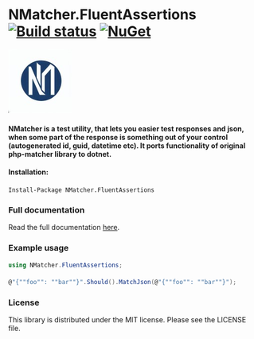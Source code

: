 ﻿# NMatcher.FluentAssertions [![Build status](https://github.com/defrag/NMatcher/actions/workflows/test.yml/badge.svg?branch=master)](https://ci.appveyor.com/project/MichalDabrowski/nmatcher/branch/master) [![NuGet](https://img.shields.io/nuget/v/NMatcher.svg)](https://www.nuget.org/packages/NMatcher/)


![NMatcher](/icon.jpg)
#### NMatcher is a test utility, that lets you easier test responses and json, when some part of the response is something out of your control (autogenerated id, guid, datetime etc). It ports functionality of original php-matcher library to dotnet.

#### Installation:
```
Install-Package NMatcher.FluentAssertions
```

### Full documentation

Read the full documentation [here](https://github.com/defrag/NMatcher).

### Example usage

```csharp
using NMatcher.FluentAssertions;

@"{""foo"": ""bar""}".Should().MatchJson(@"{""foo"": ""bar""}");
```

### License

This library is distributed under the MIT license. Please see the LICENSE file.


